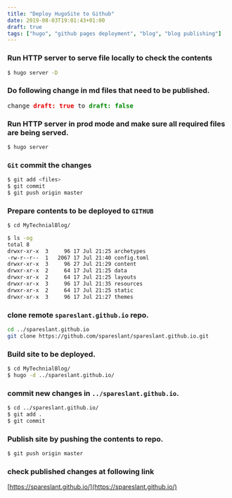```yaml
---
title: "Deploy HugoSite to Github"
date: 2019-08-03T19:01:43+01:00
draft: true
tags: ["hugo", "github pages deployment", "blog", "blog publishing"]
---
```

<!--- Below style are also defined in static/css/my.css file.
They are repeatedly defined here so that pandoc can generate
the final HTML with all necessary css styles.
Note: draft: true above. This prevents publishing it to GitHUB.
--->
<style>
/* To highlight text in Green in pre tag */
.hl {color: #008A00;}
/* To highlight text in Bold Green in pre tag */
.hlb {color: #008A00; font-weight: bold;}
/* To highlight text in Bold Red in pre tag */
.hlbr {color:#e90001; font-weight: bold;}
/* <code> tag does not work in blogger. Use following class with span tag */
.code {
    color:#7e168d; 
    background: #f0f0f0; 
    padding: 0.1em 0.4em;
    font-family: SFMono-Regular, Consolas, "Liberation Mono", Menlo, Courier, monospace;
}
</style>

### Run HTTP server to serve file locally to check the contents
```bash
$ hugo server -D
```
### Do following change in md files that need to be published.
<pre>
change <span class="hlbr">draft: true</span> to <span class="hlb">draft: false</span>
</pre>

### Run HTTP server in prod mode and make sure all required files are being served.
```bash
$ hugo server
```
### `Git` commit the changes
```bash
$ git add <files>
$ git commit
$ git push origin master
```
### Prepare contents to be deployed to `GITHUB`
```bash
$ cd MyTechnialBlog/

$ ls -og
total 8
drwxr-xr-x  3     96 17 Jul 21:25 archetypes
-rw-r--r--  1   2067 17 Jul 21:40 config.toml
drwxr-xr-x  3     96 27 Jul 21:29 content
drwxr-xr-x  2     64 17 Jul 21:25 data
drwxr-xr-x  2     64 17 Jul 21:25 layouts
drwxr-xr-x  3     96 17 Jul 21:35 resources
drwxr-xr-x  2     64 17 Jul 21:25 static
drwxr-xr-x  3     96 17 Jul 21:27 themes

```
### clone remote `spareslant.github.io` repo.
```bash
cd ../spareslant.github.io
git clone https://github.com/spareslant/spareslant.github.io.git
```
### Build site to be deployed.
```bash
$ cd MyTechnialBlog/
$ hugo -d ../spareslant.github.io/
```
### commit new changes in `../spareslant.github.io`.
```bash
$ cd ../spareslant.github.io/
$ git add .
$ git commit
```

### Publish site by pushing the contents to repo.
```bash
$ git push origin master
```
### check published changes at following link
[https://spareslant.github.io/](https://spareslant.github.io/)


